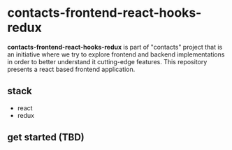 # contacts-frontend-react-hooks-redux


**contacts-frontend-react-hooks-redux** is part of "contacts" project that is an initiative where we try to explore frontend and backend implementations in order to better understand it cutting-edge features. This repository presents a react based frontend application.

## stack
* react
* redux

## get started (TBD)


